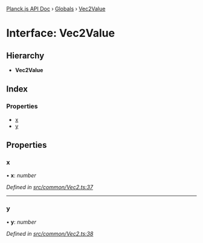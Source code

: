 [Planck.js API Doc](../README.md) › [Globals](../globals.md) › [Vec2Value](vec2value.md)

# Interface: Vec2Value

## Hierarchy

* **Vec2Value**

## Index

### Properties

* [x](vec2value.md#x)
* [y](vec2value.md#y)

## Properties

###  x

• **x**: *number*

*Defined in [src/common/Vec2.ts:37](https://github.com/shakiba/planck.js/blob/6ab76c7/src/common/Vec2.ts#L37)*

___

###  y

• **y**: *number*

*Defined in [src/common/Vec2.ts:38](https://github.com/shakiba/planck.js/blob/6ab76c7/src/common/Vec2.ts#L38)*
